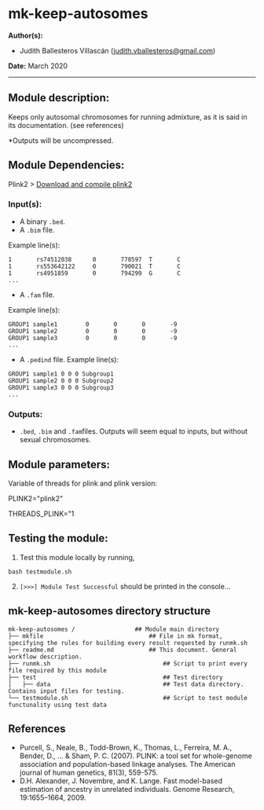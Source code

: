 # mk-keep-autosomes
**Author(s):**

* Judith Ballesteros Villascán (judith.vballesteros@gmail.com)

**Date:** March 2020 

---

## Module description:
Keeps only autosomal chromosomes for running admixture, as it is said in its documentation. (see references)

*Outputs will be uncompressed.

## Module Dependencies:
Plink2 >
[Download and compile plink2](https://www.cog-genomics.org/plink/2.0/)

### Input(s):

* A binary `.bed`.
* A `.bim` file.

Example line(s):

```
1       rs74512038      0       778597  T       C
1       rs553642122     0       790021  T       C
1       rs4951859       0       794299  G       C
...
```
* A `.fam` file.

Example line(s):

```
GROUP1 sample1        0       0       0       -9
GROUP1 sample2        0       0       0       -9
GROUP1 sample3        0       0       0       -9
...
```
* A `.pedind` file.
Example line(s):

```
GROUP1 sample1 0 0 0 Subgroup1
GROUP1 sample2 0 0 0 Subgroup2
GROUP1 sample3 0 0 0 Subgroup3
...
```

### Outputs:

* `.bed`, `.bim` and `.fam`files. Outputs will seem equal to inputs, but without sexual chromosomes.

## Module parameters:
Variable of threads for plink and plink version:

PLINK2="plink2"

THREADS_PLINK="1

## Testing the module:

1. Test this module locally by running,
```
bash testmodule.sh
```

2. `[>>>] Module Test Successful` should be printed in the console...

## mk-keep-autosomes directory structure

````
mk-keep-autosomes /				    ## Module main directory
├── mkfile						   		## File in mk format, specifying the rules for building every result requested by runmk.sh
├── readme.md							## This document. General workflow description.
├── runmk.sh								## Script to print every file required by this module
├── test									## Test directory
│   ├── data								## Test data directory. Contains input files for testing.
└── testmodule.sh							## Script to test module functunality using test data
````
## References
* Purcell, S., Neale, B., Todd-Brown, K., Thomas, L., Ferreira, M. A., Bender, D., ... & Sham, P. C. (2007). PLINK: a tool set for whole-genome association and population-based linkage analyses. The American journal of human genetics, 81(3), 559-575.
* D.H. Alexander, J. Novembre, and K. Lange. Fast model-based estimation of ancestry in unrelated individuals. Genome Research, 19:1655–1664, 2009.
